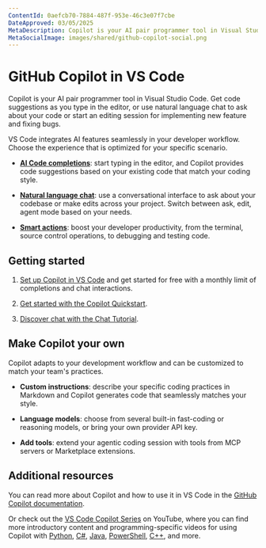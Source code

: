 ```yaml
---
ContentId: 0aefcb70-7884-487f-953e-46c3e07f7cbe
DateApproved: 03/05/2025
MetaDescription: Copilot is your AI pair programmer tool in Visual Studio Code. Get code suggestions as you type in the editor, or use natural language chat to ask about your code or start an editing session for implementing new feature and fixing bugs.
MetaSocialImage: images/shared/github-copilot-social.png
---
```

# GitHub Copilot in VS Code

Copilot is your AI pair programmer tool in Visual Studio Code. Get code suggestions as you type in the editor, or use natural language chat to ask about your code or start an editing session for implementing new feature and fixing bugs.

VS Code integrates AI features seamlessly in your developer workflow. Choose the experience that is optimized for your specific scenario.

* **[AI Code completions](/docs/copilot/ai-powered-suggestions.md)**: start typing in the editor, and Copilot provides code suggestions based on your existing code that match your coding style.

* **[Natural language chat](/docs/copilot/chat/copilot-chat.md)**: use a conversational interface to ask about your codebase or make edits across your project. Switch between ask, edit, agent mode based on your needs.

* **[Smart actions](/docs/copilot/copilot-smart-actions.md)**: boost your developer productivity, from the terminal, source control operations, to debugging and testing code.

## Getting started

1. [Set up Copilot in VS Code](/docs/copilot/setup.md) and get started for free with a monthly limit of completions and chat interactions.

1. [Get started with the Copilot Quickstart](/docs/copilot/getting-started.md).

1. [Discover chat with the Chat Tutorial](/docs/copilot/chat/getting-started-chat.md).

## Make Copilot your own

Copilot adapts to your development workflow and can be customized to match your team's practices.

* **Custom instructions**: describe your specific coding practices in Markdown and Copilot generates code that seamlessly matches your style.

* **Language models**: choose from several built-in fast-coding or reasoning models, or bring your own provider API key.

* **Add tools**: extend your agentic coding session with tools from MCP servers or Marketplace extensions.

## Additional resources

You can read more about Copilot and how to use it in VS Code in the [GitHub Copilot documentation](https://docs.github.com/copilot/getting-started-with-github-copilot?tool=vscode).

Or check out the [VS Code Copilot Series](https://www.youtube.com/playlist?list=PLj6YeMhvp2S5_hvBl2SE-7YCHYlLQ0bPt) on YouTube, where you can find more introductory content and programming-specific videos for using Copilot with [Python](https://www.youtube.com/watch?v=DSHfHT5qnGc), [C#](https://www.youtube.com/watch?v=VsUQlSyQn1E), [Java](https://www.youtube.com/watch?v=zhCB95cE0HY), [PowerShell](https://www.youtube.com/watch?v=EwtRzAFiXEM), [C++](https://www.youtube.com/watch?v=ZfT2CXY5-Dc), and more.
